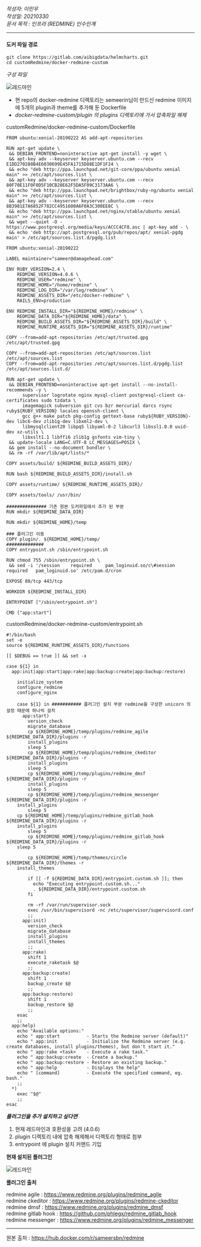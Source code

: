 *작성자: 이민우*<br>
*작성일: 20210330*<br>
*문서 목적 : 인프라 (REDMINE) 인수인계*<br>

----

#### 도커 파일 경로  
```
git clone https://gitlab.com/aibigdata/helmcharts.git
cd customRedmine/docker-redmine-custom
```

*구성 파일*

![레드마인](./img/redmine_3.JPG)

- 현 repo의 docker-redmine 디렉토리는 semeerin님이 만드신 redmine 이미지에 5개의 plugin과 theme를 추가해 둔 Dockerfile
-  *docker-redmine-custom/plugin 의 plugins 디렉토리에 가서 압축파일 해제*

customRedmine/docker-redmine-custom/Dockerfile
```
FROM ubuntu:xenial-20190222 AS add-apt-repositories

RUN apt-get update \
 && DEBIAN_FRONTEND=noninteractive apt-get install -y wget \
 && apt-key adv --keyserver keyserver.ubuntu.com --recv E1DD270288B4E6030699E45FA1715D88E1DF1F24 \
 && echo "deb http://ppa.launchpad.net/git-core/ppa/ubuntu xenial main" >> /etc/apt/sources.list \
 && apt-key adv --keyserver keyserver.ubuntu.com --recv 80F70E11F0F0D5F10CB20E62F5DA5F09C3173AA6 \
 && echo "deb http://ppa.launchpad.net/brightbox/ruby-ng/ubuntu xenial main" >> /etc/apt/sources.list \
 && apt-key adv --keyserver keyserver.ubuntu.com --recv 8B3981E7A6852F782CC4951600A6F0A3C300EE8C \
 && echo "deb http://ppa.launchpad.net/nginx/stable/ubuntu xenial main" >> /etc/apt/sources.list \
 && wget --quiet -O - https://www.postgresql.org/media/keys/ACCC4CF8.asc | apt-key add - \
 && echo 'deb http://apt.postgresql.org/pub/repos/apt/ xenial-pgdg main' > /etc/apt/sources.list.d/pgdg.list

FROM ubuntu:xenial-20190222

LABEL maintainer="sameer@damagehead.com"

ENV RUBY_VERSION=2.4 \
    REDMINE_VERSION=4.0.6 \
    REDMINE_USER="redmine" \
    REDMINE_HOME="/home/redmine" \
    REDMINE_LOG_DIR="/var/log/redmine" \
    REDMINE_ASSETS_DIR="/etc/docker-redmine" \
    RAILS_ENV=production

ENV REDMINE_INSTALL_DIR="${REDMINE_HOME}/redmine" \
    REDMINE_DATA_DIR="${REDMINE_HOME}/data" \
    REDMINE_BUILD_ASSETS_DIR="${REDMINE_ASSETS_DIR}/build" \
    REDMINE_RUNTIME_ASSETS_DIR="${REDMINE_ASSETS_DIR}/runtime"

COPY --from=add-apt-repositories /etc/apt/trusted.gpg /etc/apt/trusted.gpg

COPY --from=add-apt-repositories /etc/apt/sources.list /etc/apt/sources.list
COPY --from=add-apt-repositories /etc/apt/sources.list.d/pgdg.list /etc/apt/sources.list.d/

RUN apt-get update \
 && DEBIAN_FRONTEND=noninteractive apt-get install --no-install-recommends -y \
      supervisor logrotate nginx mysql-client postgresql-client ca-certificates sudo tzdata \
      imagemagick subversion git cvs bzr mercurial darcs rsync ruby${RUBY_VERSION} locales openssh-client \
      gcc g++ make patch pkg-config gettext-base ruby${RUBY_VERSION}-dev libc6-dev zlib1g-dev libxml2-dev \
      libmysqlclient20 libpq5 libyaml-0-2 libcurl3 libssl1.0.0 uuid-dev xz-utils \
      libxslt1.1 libffi6 zlib1g gsfonts vim-tiny \
 && update-locale LANG=C.UTF-8 LC_MESSAGES=POSIX \
 && gem install --no-document bundler \
 && rm -rf /var/lib/apt/lists/*

COPY assets/build/ ${REDMINE_BUILD_ASSETS_DIR}/

RUN bash ${REDMINE_BUILD_ASSETS_DIR}/install.sh

COPY assets/runtime/ ${REDMINE_RUNTIME_ASSETS_DIR}/

COPY assets/tools/ /usr/bin/

############### 기존 원본 도커파일에서 추가 된 부분 
RUN mkdir ${REDMINE_DATA_DIR}

RUN mkdir ${REDMINE_HOME}/temp

### 플러그인 이동 
COPY plugin/. ${REDMINE_HOME}/temp/ 
##############
COPY entrypoint.sh /sbin/entrypoint.sh

RUN chmod 755 /sbin/entrypoint.sh \
 && sed -i '/session    required     pam_loginuid.so/c\#session    required   pam_loginuid.so' /etc/pam.d/cron

EXPOSE 80/tcp 443/tcp

WORKDIR ${REDMINE_INSTALL_DIR}

ENTRYPOINT ["/sbin/entrypoint.sh"]

CMD ["app:start"]

```

customRedmine/docker-redmine-custom/entrypoint.sh
```
#!/bin/bash
set -e
source ${REDMINE_RUNTIME_ASSETS_DIR}/functions

[[ $DEBUG == true ]] && set -x

case ${1} in
  app:init|app:start|app:rake|app:backup:create|app:backup:restore)

    initialize_system
    configure_redmine
    configure_nginx

    case ${1} in ########### 플러그인 설치 부분 redmine을 구성한 unicorn 의 설정 때문에 하나씩 설치 
      app:start)
        version_check
        migrate_database
        cp ${REDMINE_HOME}/temp/plugins/redmine_agile ${REDMINE_DATA_DIR}/plugins -r
        install_plugins
        sleep 5
        cp ${REDMINE_HOME}/temp/plugins/redmine_ckeditor ${REDMINE_DATA_DIR}/plugins -r
        install_plugins
        sleep 5
        cp ${REDMINE_HOME}/temp/plugins/redmine_dmsf ${REDMINE_DATA_DIR}/plugins -r
        install_plugins
        sleep 5
        cp ${REDMINE_HOME}/temp/plugins/redmine_messenger ${REDMINE_DATA_DIR}/plugins -r
    install_plugins
        sleep 5
    cp ${REDMINE_HOME}/temp/plugins/redmine_gitlab_hook ${REDMINE_DATA_DIR}/plugins -r
    install_plugins
        sleep 5
        cp ${REDMINE_HOME}/temp/plugins/redmine_gitlab_hook ${REDMINE_DATA_DIR}/plugins -r 
    sleep 5
        
        cp ${REDMINE_HOME}/temp/themes/circle ${REDMINE_DATA_DIR}/themes -r
    install_themes

        if [[ -f ${REDMINE_DATA_DIR}/entrypoint.custom.sh ]]; then
          echo "Executing entrypoint.custom.sh..."
          . ${REDMINE_DATA_DIR}/entrypoint.custom.sh
        fi

        rm -rf /var/run/supervisor.sock
        exec /usr/bin/supervisord -nc /etc/supervisor/supervisord.conf
        ;;
      app:init)
        version_check
        migrate_database
        install_plugins
        install_themes
        ;;
      app:rake)
        shift 1
        execute_raketask $@
        ;;
      app:backup:create)
        shift 1
        backup_create $@
        ;;
      app:backup:restore)
        shift 1
        backup_restore $@
        ;;
    esac
    ;;
  app:help)
    echo "Available options:"
    echo " app:start          - Starts the Redmine server (default)"
    echo " app:init           - Initialize the Redmine server (e.g. create databases, install plugins/themes), but don't start it."
    echo " app:rake <task>    - Execute a rake task."
    echo " app:backup:create  - Create a backup."
    echo " app:backup:restore - Restore an existing backup."
    echo " app:help           - Displays the help"
    echo " [command]          - Execute the specified command, eg. bash."
    ;;
  *)
    exec "$@"
    ;;
esac

```


***플러그인을 추가 설치하고 싶다면***
1. 현재 레드마인과 호환성을 고려 (4.0.6) <br>
2. plugin 디렉토리 내에 압축 해제해서 디렉토리 형태로 첨부 <br>
3. entrypoint 에 plugin 설치 커맨드 기입 


**현재 설치된 플러그인**

![레드마인](./img/redmine_4.PNG)

**플러그인 출처**

redmine agile : <https://www.redmine.org/plugins/redmine_agile>
<br>
redmine ckeditor : <https://www.redmine.org/plugins/redmine-ckeditor>
<br>
redmine dmsf : <https://www.redmine.org/plugins/redmine_dmsf>
<br>
redmine gitlab hook : <https://github.com/phlegx/redmine_gitlab_hook>
<br>
redmine messenger : <https://www.redmine.org/plugins/redmine_messenger>


---

원본 출처 : <https://hub.docker.com/r/sameersbn/redmine>
